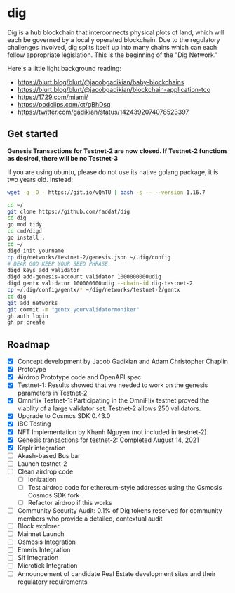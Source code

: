 # dig

Dig is a hub blockchain that interconnects physical plots of land, which will each be governed by a locally operated blockchain.  Due to the regulatory challenges involved, dig splits itself up into many chains which can each follow appropriate legislation.  This is the beginning of the "Dig Network."


Here's a little light background reading:

* https://blurt.blog/blurt/@jacobgadikian/baby-blockchains
* https://blurt.blog/blurt/@jacobgadikian/blockchain-application-tco
* https://1729.com/miami/
* https://podclips.com/ct/gBhDsq
* https://twitter.com/gadikian/status/1424392074078523397



## Get started
**Genesis Transactions for Testnet-2 are now closed.  If Testnet-2 functions as desired, there will be no Testnet-3**

If you are using ubuntu, please do not use its native golang package, it is two years old.  Instead:

```bash
wget -q -O - https://git.io/vQhTU | bash -s -- --version 1.16.7
```

```bash
cd ~/
git clone https://github.com/faddat/dig
cd dig
go mod tidy
cd cmd/digd
go install .
cd ~/
digd init yourname
cp dig/networks/testnet-2/genesis.json ~/.dig/config
# DEAR GOD KEEP YOUR SEED PHRASE.
digd keys add validator
digd add-genesis-account validator 1000000000udig
digd gentx validator 100000000udig --chain-id dig-testnet-2
cp ~/.dig/config/gentx/* ~/dig/networks/testnet-2/gentx
cd dig
git add networks
git commit -m "gentx yourvalidatormoniker"
gh auth login
gh pr create
```

## Roadmap

- [x] Concept development by Jacob Gadikian and Adam Christopher Chaplin
- [x] Prototype
- [x] Airdrop Prototype code and OpenAPI spec
- [x] Testnet-1:  Results showed that we needed to work on the genesis parameters in Testnet-2
- [x] Omniflix Testnet-1: Participating in the OmniFlix testnet proved the viablity of a large validator set.  Testnet-2 allows 250 validators.
- [x] Upgrade to Cosmos SDK 0.43.0
- [x] IBC Testing
- [x] NFT Implementation by Khanh Nguyen (not included in testnet-2)
- [x] Genesis transactions for testnet-2: Completed August 14, 2021
- [x] Keplr integration
- [ ] Akash-based Bus bar
- [ ] Launch testnet-2
- [ ] Clean airdrop code
  - [ ] Ionization
  - [ ] Test airdrop code for ethereum-style addresses using the Osmosis Cosmos SDK fork
  - [ ] Refactor airdrop if this works
- [ ] Community Security Audit: 0.1% of Dig tokens reserved for community members who provide a detailed, contextual audit
- [ ] Block explorer
- [ ] Mainnet Launch
- [ ] Osmosis Integration
- [ ] Emeris Integration
- [ ] Sif Integration
- [ ] Microtick Integration
- [ ] Announcement of candidate Real Estate development sites and their regulatory requirements
